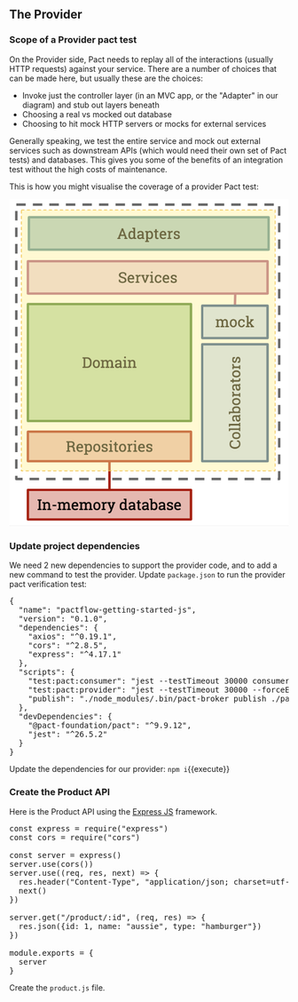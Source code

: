 ## The Provider

### Scope of a Provider pact test

On the Provider side, Pact needs to replay all of the interactions \(usually HTTP requests\) against your service. There are a number of choices that can be made here, but usually these are the choices:

* Invoke just the controller layer \(in an MVC app, or the "Adapter" in our diagram\) and stub out layers beneath
* Choosing a real vs mocked out database
* Choosing to hit mock HTTP servers or mocks for external services

Generally speaking, we test the entire service and mock out external services such as downstream APIs \(which would need their own set of Pact tests\) and databases. This gives you some of the benefits of an integration test without the high costs of maintenance.

This is how you might visualise the coverage of a provider Pact test:

![Provider side Pact test scope](./assets/provider-test-coverage.png)

### Update project dependencies

We need 2 new dependencies to support the provider code, and to add a new command to test the provider. Update `package.json` to run the provider pact verification test:

<pre class="file" data-filename="package.json" data-target="replace">
{
  "name": "pactflow-getting-started-js",
  "version": "0.1.0",
  "dependencies": {
    "axios": "^0.19.1",
    "cors": "^2.8.5",
    "express": "^4.17.1"
  },
  "scripts": {
    "test:pact:consumer": "jest --testTimeout 30000 consumer.pact.spec.js",
    "test:pact:provider": "jest --testTimeout 30000 --forceExit provider.pact.spec.js",
    "publish": "./node_modules/.bin/pact-broker publish ./pacts --consumer-app-version 1.0.0"
  },
  "devDependencies": {
    "@pact-foundation/pact": "^9.9.12",
    "jest": "^26.5.2"
  }
}
</pre>

Update the dependencies for our provider: `npm i`{{execute}}

### Create the Product API

Here is the Product API using the [Express JS](https://expressjs.com) framework.

<pre class="file" data-filename="provider.js" data-target="replace">
const express = require("express")
const cors = require("cors")

const server = express()
server.use(cors())
server.use((req, res, next) => {
  res.header("Content-Type", "application/json; charset=utf-8")
  next()
})

server.get("/product/:id", (req, res) => {
  res.json({id: 1, name: "aussie", type: "hamburger"})
})

module.exports = {
  server
}
</pre>

Create the `product.js` file.

